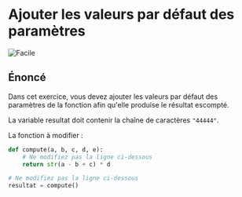 # Ajouter les valeurs par défaut des paramètres

![Facile](https://img.shields.io/badge/-Facile-success)

## Énoncé

Dans cet exercice, vous devez ajouter les valeurs par défaut des paramètres de la fonction afin qu'elle produise le résultat escompté.

La variable resultat doit contenir la chaîne de caractères `"44444"`.

La fonction à modifier :

```python
def compute(a, b, c, d, e):
    # Ne modifiez pas la ligne ci-dessous
    return str(a - b + c) * d

# Ne modifiez pas la ligne ci-dessous
resultat = compute()
```